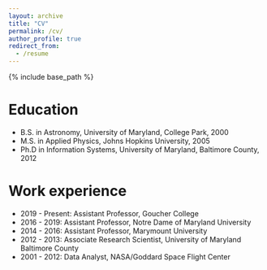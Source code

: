 ```yaml
---
layout: archive
title: "CV"
permalink: /cv/
author_profile: true
redirect_from:
  - /resume
---
```


{% include base_path %}

Education
======
* B.S. in Astronomy, University of Maryland, College Park, 2000
* M.S. in Applied Physics, Johns Hopkins University, 2005
* Ph.D in Information Systems, University of Maryland, Baltimore County, 2012

Work experience
======
* 2019 - Present: Assistant Professor, Goucher College
* 2016 - 2019: Assistant Professor, Notre Dame of Maryland University
* 2014 - 2016: Assistant Professor, Marymount University
* 2012 - 2013: Associate Research Scientist, University of Maryland Baltimore County
* 2001 - 2012: Data Analyst, NASA/Goddard Space Flight Center
  
